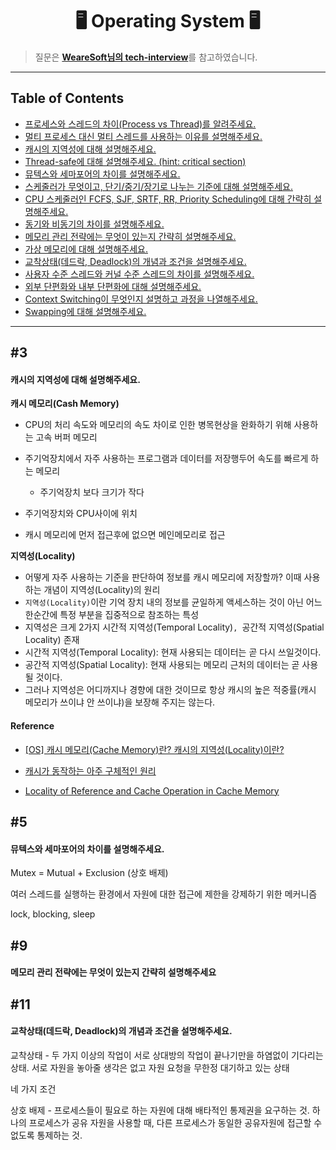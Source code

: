 <div align='center'>
  <h1>🖥️ Operating System 🖥️</h1>
</div>

> 질문은 <strong>[WeareSoft님의 tech-interview](https://github.com/WeareSoft/tech-interview)</strong>를 참고하였습니다.

---

## Table of Contents

- [프로세스와 스레드의 차이(Process vs Thread)를 알려주세요.](#1)
- [멀티 프로세스 대신 멀티 스레드를 사용하는 이유를 설명해주세요.](#2)
- [캐시의 지역성에 대해 설명해주세요.](#3)
- [Thread-safe에 대해 설명해주세요. (hint: critical section)](#4)
- [뮤텍스와 세마포어의 차이를 설명해주세요.](#5)
- [스케줄러가 무엇이고, 단기/중기/장기로 나누는 기준에 대해 설명해주세요.](#6)
- [CPU 스케줄러인 FCFS, SJF, SRTF, RR, Priority Scheduling에 대해 간략히 설명해주세요.](#7)
- [동기와 비동기의 차이를 설명해주세요.](#8)
- [메모리 관리 전략에는 무엇이 있는지 간략히 설명해주세요.](#9)
- [가상 메모리에 대해 설명해주세요.](#10)
- [교착상태(데드락, Deadlock)의 개념과 조건을 설명해주세요.](#11)
- [사용자 수준 스레드와 커널 수준 스레드의 차이를 설명해주세요.](#12)
- [외부 단편화와 내부 단편화에 대해 설명해주세요.](#13)
- [Context Switching이 무엇인지 설명하고 과정을 나열해주세요.](#14)
- [Swapping에 대해 설명해주세요.](#15)

---

## #3

#### 캐시의 지역성에 대해 설명해주세요.

**캐시 메모리(Cash Memory)**

- CPU의 처리 속도와 메모리의 속도 차이로 인한 병목현상을 완화하기 위해 사용하는 고속 버퍼 메모리

- 주기억장치에서 자주 사용하는 프로그램과 데이터를 저장행두어 속도를 빠르게 하는 메모리
  - 주기억장치 보다 크기가 작다
- 주기억장치와 CPU사이에 위치
- 캐시 메모리에 먼저 접근후에 없으면 메인메모리로 접근



**지역성(Locality)**

- 어떻게 자주 사용하는 기준을 판단하여 정보를 캐시 메모리에 저장할까? 이때 사용하는 개념이 지역성(Locality)의 원리
- `지역성(Locality)`이란 기억 장치 내의 정보를 균일하게 액세스하는 것이 아닌 어느 한순간에 특정 부분을 집중적으로 참조하는 특성
- 지역성은 크게 2가지 시간적 지역성(Temporal Locality)`, `공간적 지역성(Spatial Locality) 존재
- 시간적 지역성(Temporal Locality): 현재 사용되는 데이터는 곧 다시 쓰일것이다.
- 공간적 지역성(Spatial Locality): 현재 사용되는 메모리 근처의 데이터는 곧 사용될 것이다.
- 그러나 지역성은 어디까지나 경향에 대한 것이므로 항상 캐시의 높은 적중률(캐시 메모리가 쓰이냐 안 쓰이냐)을 보장해 주지는 않는다.

#### Reference

- [[OS] 캐시 메모리(Cache Memory)란? 캐시의 지역성(Locality)이란?](https://chelseashin.tistory.com/43)
- [ 캐시가 동작하는 아주 구체적인 원리](https://parksb.github.io/article/29.html)

- [Locality of Reference and Cache Operation in Cache Memory](https://www.geeksforgeeks.org/locality-of-reference-and-cache-operation-in-cache-memory/)



## #5

#### 뮤텍스와 세마포어의 차이를 설명해주세요.

Mutex = Mutual + Exclusion (상호 배제)

여러 스레드를 실행하는 환경에서 자원에 대한 접근에 제한을 강제하기 위한 메커니즘 

lock, blocking, sleep

## #9

#### 메모리 관리 전략에는 무엇이 있는지 간략히 설명해주세요



## #11

#### 교착상태(데드락, Deadlock)의 개념과 조건을 설명해주세요.

교착상태  -  두 가지 이상의 작업이 서로 상대방의 작업이 끝나기만을 하염없이 기다리는 상태. 서로 자원을 놓아줄 생각은 없고 자원 요청을 무한정 대기하고 있는 상태

네 가지 조건

상호 배제 - 프로세스들이 필요로 하는 자원에 대해 배타적인 통제권을 요구하는 것. 하나의 프로세스가 공유 자원을 사용할 때, 다른 프로세스가 동일한 공유자원에 접근할 수 없도록 통제하는 것.
